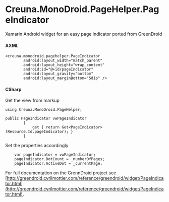 Creuna.MonoDroid.PageHelper.PageIndicator
=========================================

Xamarin Android widget for an easy page indicator ported from GreenDroid


#### AXML
```
<creuna.monodroid.pagehelper.PageIndicator
        android:layout_width="match_parent"
        android:layout_height="wrap_content"
        android:id="@+id/pageIndicator"
        android:layout_gravity="bottom"
        android:layout_marginBottom="5dip" />
```

#### CSharp

Get the view from markup

```
using Creuna.MonoDroid.PageHelper;

public PageIndicator vwPageIndicator
        {
            get { return Get<PageIndicator>(Resource.Id.pageIndicator); }
        }
```

Set the properties accordingly

```
	var pageIndicator = vwPageIndicator;
	pageIndicator.DotCount = _numberOfPages;
	pageIndicator.ActiveDot = _currentPage;

```

For full documentation on the GrennDroid project see [http://greendroid.cyrilmottier.com/reference/greendroid/widget/PageIndicator.html](http://greendroid.cyrilmottier.com/reference/greendroid/widget/PageIndicator.html).